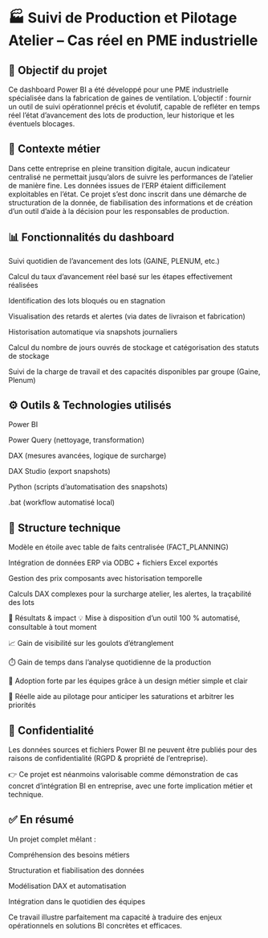 # 🏭 Suivi de Production et Pilotage Atelier – Cas réel en PME industrielle

## 🎯 Objectif du projet
Ce dashboard Power BI a été développé pour une PME industrielle spécialisée dans la fabrication de gaines de ventilation. L’objectif : fournir un outil de suivi opérationnel précis et évolutif, capable de refléter en temps réel l’état d’avancement des lots de production, leur historique et les éventuels blocages.


## 🧠 Contexte métier
Dans cette entreprise en pleine transition digitale, aucun indicateur centralisé ne permettait jusqu’alors de suivre les performances de l’atelier de manière fine. Les données issues de l’ERP étaient difficilement exploitables en l’état.
Ce projet s’est donc inscrit dans une démarche de structuration de la donnée, de fiabilisation des informations et de création d’un outil d’aide à la décision pour les responsables de production.


## 📊 Fonctionnalités du dashboard
Suivi quotidien de l’avancement des lots (GAINE, PLENUM, etc.)

Calcul du taux d’avancement réel basé sur les étapes effectivement réalisées

Identification des lots bloqués ou en stagnation

Visualisation des retards et alertes (via dates de livraison et fabrication)

Historisation automatique via snapshots journaliers

Calcul du nombre de jours ouvrés de stockage et catégorisation des statuts de stockage

Suivi de la charge de travail et des capacités disponibles par groupe (Gaine, Plenum)


## ⚙️ Outils & Technologies utilisés
Power BI

Power Query (nettoyage, transformation)

DAX (mesures avancées, logique de surcharge)

DAX Studio (export snapshots)

Python (scripts d’automatisation des snapshots)

.bat (workflow automatisé local)


## 🧩 Structure technique
Modèle en étoile avec table de faits centralisée (FACT_PLANNING)

Intégration de données ERP via ODBC + fichiers Excel exportés

Gestion des prix composants avec historisation temporelle

Calculs DAX complexes pour la surcharge atelier, les alertes, la traçabilité des lots


🚀 Résultats & impact
💡 Mise à disposition d’un outil 100 % automatisé, consultable à tout moment

📈 Gain de visibilité sur les goulots d’étranglement

⏱️ Gain de temps dans l’analyse quotidienne de la production

🤝 Adoption forte par les équipes grâce à un design métier simple et clair

🧠 Réelle aide au pilotage pour anticiper les saturations et arbitrer les priorités


## 📁 Confidentialité
Les données sources et fichiers Power BI ne peuvent être publiés pour des raisons de confidentialité (RGPD & propriété de l’entreprise).

👉 Ce projet est néanmoins valorisable comme démonstration de cas concret d’intégration BI en entreprise, avec une forte implication métier et technique.


## ✅ En résumé
Un projet complet mêlant :

Compréhension des besoins métiers

Structuration et fiabilisation des données

Modélisation DAX et automatisation

Intégration dans le quotidien des équipes

Ce travail illustre parfaitement ma capacité à traduire des enjeux opérationnels en solutions BI concrètes et efficaces.
